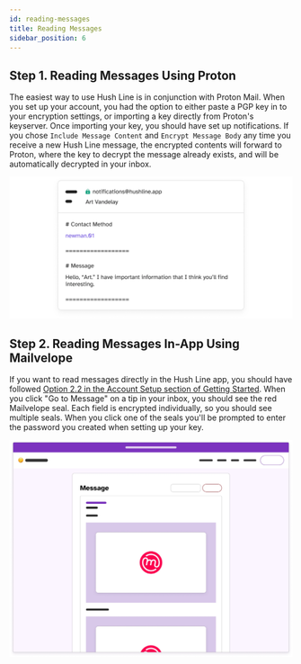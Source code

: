 ```yaml
---
id: reading-messages
title: Reading Messages
sidebar_position: 6
---
```


## Step 1. Reading Messages Using Proton

The easiest way to use Hush Line is in conjunction with Proton Mail. When you set up your account, you had the option to either paste a PGP key in to your encryption settings, or importing a key directly from Proton's keyserver. Once importing your key, you should have set up notifications. If you chose `Include Message Content` and `Encrypt Message Body` any time you receive a new Hush Line message, the encrypted contents will forward to Proton, where the key to decrypt the message already exists, and will be automatically decrypted in your inbox.

![Hush Line profile address](./proton-message.webp)

## Step 2. Reading Messages In-App Using Mailvelope

If you want to read messages directly in the Hush Line app, you should have followed [Option 2.2 in the Account Setup section of Getting Started](https://hushline.app/library/docs/getting-started/account-setup#option-22-use-with-mailvelope). When you click "Go to Message" on a tip in your inbox, you should see the red Mailvelope seal. Each field is encrypted individually, so you should see multiple seals. When you click one of the seals you'll be prompted to enter the password you created when setting up your key.

![Hush Line Message with Mailvelope](./mailvelope.webp)
